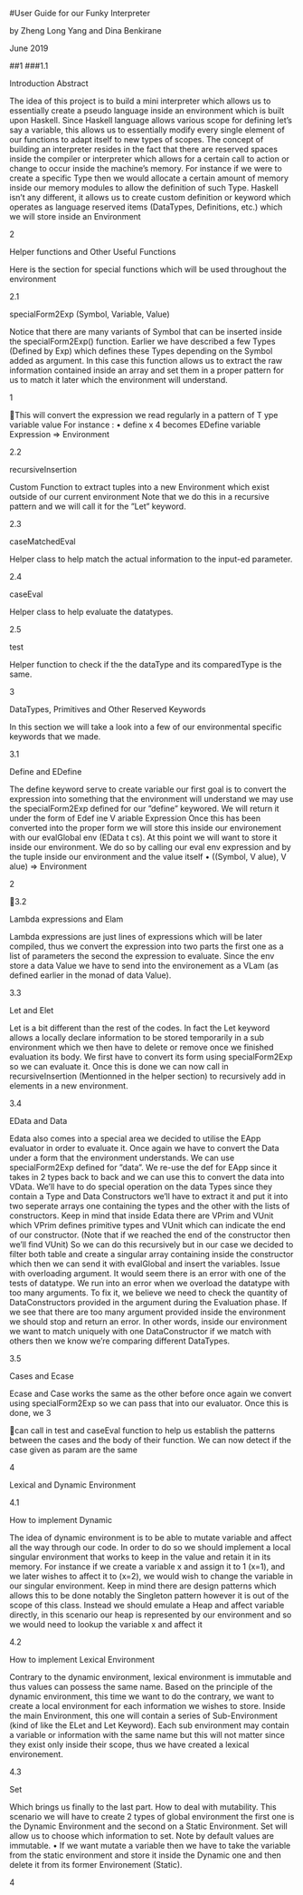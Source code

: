 #User Guide for our Funky Interpreter

by Zheng Long Yang and Dina Benkirane

June 2019

##1
###1.1

Introduction
Abstract

The idea of this project is to build a mini interpreter which allows us to essentially create a pseudo language inside an environment which is built upon
Haskell. Since Haskell language allows various scope for defining let’s say a variable, this allows us to essentially modify every single element of our functions
to adapt itself to new types of scopes.
The concept of building an interpreter resides in the fact that there are
reserved spaces inside the compiler or interpreter which allows for a certain
call to action or change to occur inside the machine’s memory. For instance
if we were to create a specific Type then we would allocate a certain amount
of memory inside our memory modules to allow the definition of such Type.
Haskell isn’t any different, it allows us to create custom definition or keyword
which operates as language reserved items (DataTypes, Definitions, etc.) which
we will store inside an Environment

2

Helper functions and Other Useful Functions

Here is the section for special functions which will be used throughout the
environment

2.1

specialForm2Exp (Symbol, Variable, Value)

Notice that there are many variants of Symbol that can be inserted inside the
specialForm2Exp() function. Earlier we have described a few Types (Defined by
Exp) which defines these Types depending on the Symbol added as argument.
In this case this function allows us to extract the raw information contained
inside an array and set them in a proper pattern for us to match it later which
the environment will understand.

1

This will convert the expression we read regularly in a pattern of
T ype variable value
For instance :
• define x 4 becomes EDefine variable Expression ⇒ Environment

2.2

recursiveInsertion

Custom Function to extract tuples into a new Environment which exist outside
of our current environment Note that we do this in a recursive pattern and we
will call it for the ”Let” keyword.

2.3

caseMatchedEval

Helper class to help match the actual information to the input-ed parameter.

2.4

caseEval

Helper class to help evaluate the datatypes.

2.5

test

Helper function to check if the the dataType and its comparedType is the same.

3

DataTypes, Primitives and Other Reserved
Keywords

In this section we will take a look into a few of our environmental specific
keywords that we made.

3.1

Define and EDefine

The define keyword serve to create variable our first goal is to convert the
expression into something that the environment will understand we may use the
specialForm2Exp defined for our ”define” keywored. We will return it under the
form of Edef ine V ariable Expression
Once this has been converted into the proper form we will store this inside our
environement with our evalGlobal env (EData t cs). At this point we will want
to store it inside our environment. We do so by calling our eval env expression
and by the tuple inside our environment and the value itself
• ((Symbol, V alue), V alue) ⇒ Environment

2

3.2

Lambda expressions and Elam

Lambda expressions are just lines of expressions which will be later compiled,
thus we convert the expression into two parts the first one as a list of parameters
the second the expression to evaluate.
Since the env store a data Value we have to send into the environement as a
VLam (as defined earlier in the monad of data Value).

3.3

Let and Elet

Let is a bit different than the rest of the codes. In fact the Let keyword allows a
locally declare information to be stored temporarily in a sub environment which
we then have to delete or remove once we finished evaluation its body.
We first have to convert its form using specialForm2Exp so we can evaluate
it. Once this is done we can now call in recursiveInsertion (Mentionned in the
helper section) to recursively add in elements in a new environment.

3.4

EData and Data

Edata also comes into a special area we decided to utilise the EApp evaluator in
order to evaluate it. Once again we have to convert the Data under a form that
the environment understands. We can use specialForm2Exp defined for ”data”.
We re-use the def for EApp since it takes in 2 types back to back and we can
use this to convert the data into VData.
We’ll have to do special operation on the data Types since they contain a Type
and Data Constructors we’ll have to extract it and put it into two seperate arrays one containing the types and the other with the lists of constructors. Keep
in mind that inside Edata there are VPrim and VUnit which VPrim defines
primitive types and VUnit which can indicate the end of our constructor. (Note
that if we reached the end of the constructor then we’ll find VUnit) So we can
do this recursively but in our case we decided to filter both table and create a
singular array containing inside the constructor which then we can send it with
evalGlobal and insert the variables.
Issue with overloading argument. It would seem there is an error with one
of the tests of datatype. We run into an error when we overload the datatype
with too many arguments. To fix it, we believe we need to check the quantity
of DataConstructors provided in the argument during the Evaluation phase. If
we see that there are too many argument provided inside the environment we
should stop and return an error. In other words, inside our environment we want
to match uniquely with one DataConstructor if we match with others then we
know we’re comparing different DataTypes.

3.5

Cases and Ecase

Ecase and Case works the same as the other before once again we convert using
specialForm2Exp so we can pass that into our evaluator. Once this is done, we
3

can call in test and caseEval function to help us establish the patterns between
the cases and the body of their function. We can now detect if the case given
as param are the same

4

Lexical and Dynamic Environment

4.1

How to implement Dynamic

The idea of dynamic environment is to be able to mutate variable and affect all
the way through our code. In order to do so we should implement a local singular
environment that works to keep in the value and retain it in its memory. For
instance if we create a variable x and assign it to 1 (x=1), and we later wishes
to affect it to (x=2), we would wish to change the variable in our singular
environment. Keep in mind there are design patterns which allows this to be
done notably the Singleton pattern however it is out of the scope of this class.
Instead we should emulate a Heap and affect variable directly, in this scenario
our heap is represented by our environment and so we would need to lookup the
variable x and affect it

4.2

How to implement Lexical Environment

Contrary to the dynamic environment, lexical environment is immutable and
thus values can possess the same name. Based on the principle of the dynamic
environment, this time we want to do the contrary, we want to create a local
environment for each information we wishes to store. Inside the main Environment, this one will contain a series of Sub-Environment (kind of like the ELet
and Let Keyword). Each sub environment may contain a variable or information with the same name but this will not matter since they exist only inside
their scope, thus we have created a lexical environement.

4.3

Set

Which brings us finally to the last part. How to deal with mutability. This
scenario we will have to create 2 types of global environment the first one is the
Dynamic Environment and the second on a Static Environment. Set will allow
us to choose which information to set. Note by default values are immutable.
• If we want mutate a variable then we have to take the variable from the
static environment and store it inside the Dynamic one and then delete it
from its former Environement (Static).

4


